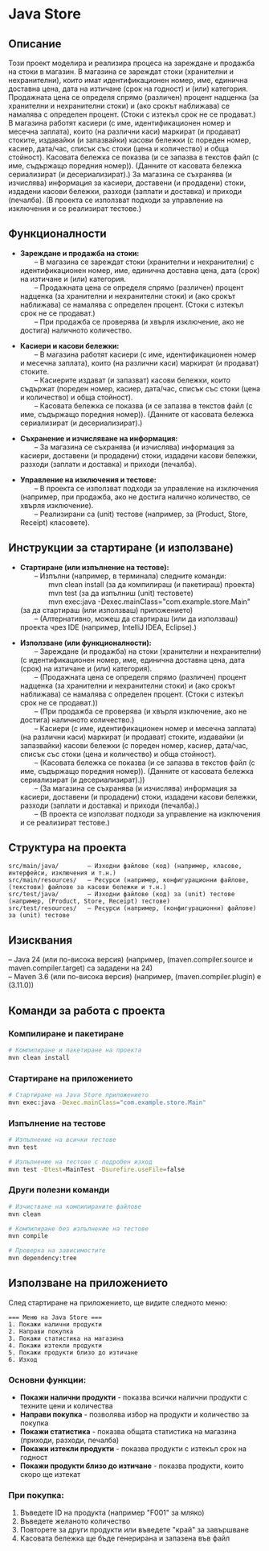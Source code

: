 # Java Store

## Описание

Този проект моделира и реализира процеса на зареждане и продажба на стоки в магазин. В магазина се зареждат стоки (хранителни и нехранителни), които имат идентификационен номер, име, единична доставна цена, дата на изтичане (срок на годност) и (или) категория. Продажната цена се определя спрямо (различен) процент надценка (за хранителни и нехранителни стоки) и (ако срокът наближава) се намалява с определен процент. (Стоки с изтекъл срок не се продават.) В магазина работят касиери (с име, идентификационен номер и месечна заплата), които (на различни каси) маркират (и продават) стоките, издавайки (и запазвайки) касови бележки (с пореден номер, касиер, дата/час, списък със стоки (цена и количество) и обща стойност). Касовата бележка се показва (и се запазва в текстов файл (с име, съдържащо поредния номер)). (Данните от касовата бележка сериализират (и десериализират).) За магазина се съхранява (и изчислява) информация за касиери, доставени (и продадени) стоки, издадени касови бележки, разходи (заплати и доставка) и приходи (печалба). (В проекта се използват подходи за управление на изключения и се реализират тестове.)

## Функционалности

- **Зареждане и продажба на стоки:**  
  – В магазина се зареждат стоки (хранителни и нехранителни) с идентификационен номер, име, единична доставна цена, дата (срок) на изтичане и (или) категория.  
  – Продажната цена се определя спрямо (различен) процент надценка (за хранителни и нехранителни стоки) и (ако срокът наближава) се намалява с определен процент. (Стоки с изтекъл срок не се продават.)  
  – При продажба се проверява (и хвърля изключение, ако не достига) наличното количество.

- **Касиери и касови бележки:**  
  – В магазина работят касиери (с име, идентификационен номер и месечна заплата), които (на различни каси) маркират (и продават) стоките.  
  – Касиерите издават (и запазват) касови бележки, които съдържат (пореден номер, касиер, дата/час, списък със стоки (цена и количество) и обща стойност).  
  – Касовата бележка се показва (и се запазва в текстов файл (с име, съдържащо поредния номер)). (Данните от касовата бележка сериализират (и десериализират).)

- **Съхранение и изчисляване на информация:**  
  – За магазина се съхранява (и изчислява) информация за касиери, доставени (и продадени) стоки, издадени касови бележки, разходи (заплати и доставка) и приходи (печалба).

- **Управление на изключения и тестове:**  
  – В проекта се използват подходи за управление на изключения (например, при продажба, ако не достига налично количество, се хвърля изключение).  
  – Реализирани са (unit) тестове (например, за (Product, Store, Receipt) класовете).

## Инструкции за стартиране (и използване)

- **Стартиране (или изпълнение на тестове):**  
  – Изпълни (например, в терминала) следните команди:  
    mvn clean install (за да компилираш (и пакетираш) проекта)  
    mvn test (за да изпълниш (unit) тестовете)  
    mvn exec:java -Dexec.mainClass="com.example.store.Main" (за да стартираш (или използваш) приложението)  
  – (Алтернативно, можеш да стартираш (или да използваш) проекта чрез IDE (например, IntelliJ IDEA, Eclipse).)

- **Използване (или функционалности):**  
  – Зареждане (и продажба) на стоки (хранителни и нехранителни) (с идентификационен номер, име, единична доставна цена, дата (срок) на изтичане и (или) категория).  
  – (Продажната цена се определя спрямо (различен) процент надценка (за хранителни и нехранителни стоки) и (ако срокът наближава) се намалява с определен процент. (Стоки с изтекъл срок не се продават.))  
  – (При продажба се проверява (и хвърля изключение, ако не достига) наличното количество.)  
  – Касиери (с име, идентификационен номер и месечна заплата) (на различни каси) маркират (и продават) стоките, издавайки (и запазвайки) касови бележки (с пореден номер, касиер, дата/час, списък със стоки (цена и количество) и обща стойност).  
  – (Касовата бележка се показва (и се запазва в текстов файл (с име, съдържащо поредния номер)). (Данните от касовата бележка сериализират (и десериализират).))  
  – (За магазина се съхранява (и изчислява) информация за касиери, доставени (и продадени) стоки, издадени касови бележки, разходи (заплати и доставка) и приходи (печалба).)  
  – (В проекта се използват подходи за управление на изключения и се реализират тестове.)

## Структура на проекта

```
src/main/java/        – Изходни файлове (код) (например, класове, интерфейси, изключения и т.н.)
src/main/resources/   – Ресурси (например, конфигурационни файлове, (текстови) файлове за касови бележки и т.н.)
src/test/java/        – Изходни файлове (код) за (unit) тестове (например, (Product, Store, Receipt) тестове)
src/test/resources/   – Ресурси (например, (конфигурационни) файлове) за (unit) тестове
```

## Изисквания

– Java 24 (или по-висока версия) (например, (maven.compiler.source и maven.compiler.target) са зададени на 24)  
– Maven 3.6 (или по-висока версия) (например, (maven.compiler.plugin) е (3.11.0))

## Команди за работа с проекта

### Компилиране и пакетиране
```bash
# Компилиране и пакетиране на проекта
mvn clean install
```

### Стартиране на приложението
```bash
# Стартиране на Java Store приложението
mvn exec:java -Dexec.mainClass="com.example.store.Main"
```

### Изпълнение на тестове
```bash
# Изпълнение на всички тестове
mvn test

# Изпълнение на тестове с подробен изход
mvn test -Dtest=MainTest -Dsurefire.useFile=false
```

### Други полезни команди
```bash
# Изчистване на компилираните файлове
mvn clean

# Компилиране без изпълнение на тестове
mvn compile

# Проверка на зависимостите
mvn dependency:tree
```

## Използване на приложението

След стартиране на приложението, ще видите следното меню:

```
=== Меню на Java Store ===
1. Покажи налични продукти
2. Направи покупка
3. Покажи статистика на магазина
4. Покажи изтекли продукти
5. Покажи продукти близо до изтичане
6. Изход
```

### Основни функции:
- **Покажи налични продукти** - показва всички налични продукти с техните цени и количества
- **Направи покупка** - позволява избор на продукти и количество за покупка
- **Покажи статистика** - показва общата статистика на магазина (приходи, разходи, печалба)
- **Покажи изтекли продукти** - показва продукти с изтекъл срок на годност
- **Покажи продукти близо до изтичане** - показва продукти, които скоро ще изтекат

### При покупка:
1. Въведете ID на продукта (например "F001" за мляко)
2. Въведете желаното количество
3. Повторете за други продукти или въведете "край" за завършване
4. Касовата бележка ще бъде генерирана и запазена във файл


